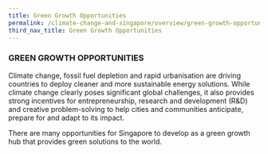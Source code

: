 ```yaml
---
title: Green Growth Opportunities
permalink: /climate-change-and-singapore/overview/green-growth-opportunities
third_nav_title: Green Growth Opportunities
---
```


### GREEN GROWTH OPPORTUNITIES

Climate change, fossil fuel depletion and rapid urbanisation are driving countries to deploy cleaner and more sustainable energy solutions. While climate change clearly poses significant global challenges, it also provides strong incentives for entrepreneurship, research and development (R&D) and creative problem-solving to help cities and communities anticipate, prepare for and adapt to its impact.

There are many opportunities for Singapore to develop as a green growth hub that provides green solutions to the world.